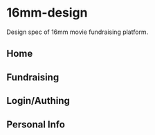 # 16mm-design
Design spec of 16mm movie fundraising platform.

## Home ##

## Fundraising ##

## Login/Authing ##

## Personal Info ##
